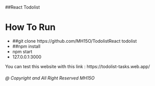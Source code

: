 ##React Todolist
<h1>How To Run </h1>
<ul>
  <li>##git clone https://github.com/MH15O/TodolistReact todolist</li>
  <li>##npm install</li>
  <li>npm start</li>
  <li> 127.0.0.1:3000</li>
</ul>
  <p>You can test this website with this link : https://todolist-tasks.web.app/</p>
  

<h6>@ Copyright and All Right Reserved MH15O </h6>
